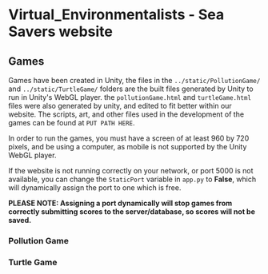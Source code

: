 # Virtual_Environmentalists - Sea Savers website

## Games

Games have been created in Unity, the files in the `../static/PollutionGame/` 
and `../static/TurtleGame/`
 folders are the built files generated by Unity to run in Unity's WebGL player.
 the `pollutionGame.html` and `turtleGame.html` files were also generated by unity,
  and edited to fit
  better within our website. The scripts, art, and other files used in the 
  development of the games can be found at `PUT PATH HERE`.
  
  In order to run the games, you must have a screen of at least 960 
by 720 pixels, and be using a computer, as mobile is not supported by the Unity WebGL player.

If the website is not running correctly on your network, or port 5000 is not 
available, you can change the `StaticPort` variable in `app.py` to **False**, which
will dynamically assign the port to one which is free.

**PLEASE NOTE: Assigning a port dynamically will stop games from correctly submitting 
scores to the server/database, so scores will not be saved.**

### Pollution Game

### Turtle Game

